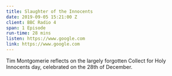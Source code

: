```yaml
---
title: Slaughter of the Innocents
date: 2019-09-05 15:21:00 Z
client: BBC Radio 4
span: 1 Episode
run-time: 28 mins
listen: https://www.google.com
link: https://www.google.com
---
```


Tim Montgomerie reflects on the largely forgotten Collect for Holy Innocents day, celebrated on the 28th of December.